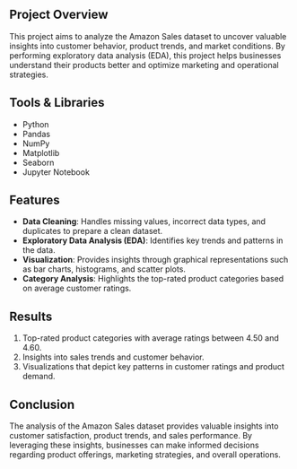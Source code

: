 ## Project Overview

This project aims to analyze the Amazon Sales dataset to uncover valuable insights into customer behavior, product trends, and market conditions. By performing exploratory data analysis (EDA), this project helps businesses understand their products better and optimize marketing and operational strategies.

## Tools & Libraries

  - Python
  - Pandas
  - NumPy
  - Matplotlib
  - Seaborn
  - Jupyter Notebook

## Features

- **Data Cleaning**: Handles missing values, incorrect data types, and duplicates to prepare a clean dataset.
- **Exploratory Data Analysis (EDA)**: Identifies key trends and patterns in the data.
- **Visualization**: Provides insights through graphical representations such as bar charts, histograms, and scatter plots.
- **Category Analysis**: Highlights the top-rated product categories based on average customer ratings.

## Results

1. Top-rated product categories with average ratings between 4.50 and 4.60.
2. Insights into sales trends and customer behavior.
3. Visualizations that depict key patterns in customer ratings and product demand.

## Conclusion

The analysis of the Amazon Sales dataset provides valuable insights into customer satisfaction, product trends, and sales performance. By leveraging these insights, businesses can make informed decisions regarding product offerings, marketing strategies, and overall operations.
